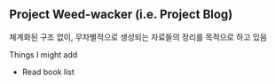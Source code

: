 ## Project Weed-wacker (i.e. Project Blog)
체계화된 구조 없이, 무차별적으로 생성되는 자료들의 정리를 목적으로 하고 있음

Things I might add
* Read book list
